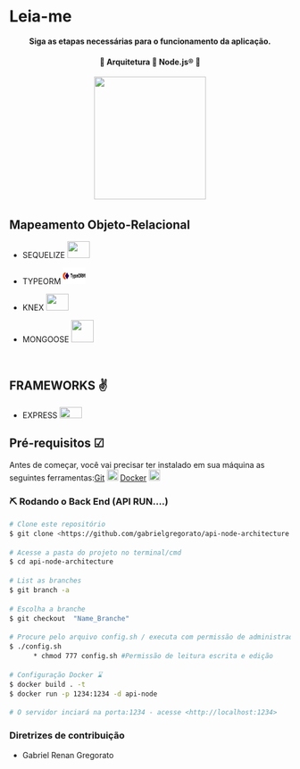 # Leia-me

<p align="center"><b> Siga as etapas necessárias para o funcionamento da aplicação.</b></p>

<h4 align="center"> 
	🚧  Arquitetura 🚀  Node.js®  🚧
</h4>

<div align="center">
<img  src="https://cdn.jsdelivr.net/gh/devicons/devicon/icons/nodejs/nodejs-original-wordmark.svg" width="200"  height="220" />
</div>

## Mapeamento Objeto-Relacional

- SEQUELIZE  <img src="https://cdn.jsdelivr.net/gh/devicons/devicon/icons/sequelize/sequelize-plain-wordmark.svg" width="40" height="30" />

- TYPEORM  <img src="https://raw.githubusercontent.com/typeorm/typeorm/master/resources/logo_big.png" width="40" height="30" />

- KNEX  <img src="https://knexjs.org/knex-logo.png" width="40" height="30" />

- MONGOOSE  <img src="https://tsed.io/mongoose.png" width="40" height="40" />

<br/>

## FRAMEWORKS ✌

- EXPRESS <img src="https://cdn.jsdelivr.net/gh/devicons/devicon/icons/express/express-original.svg"  width="40" height="20" />
  
## Pré-requisitos ☑

Antes de começar, você vai precisar ter instalado em sua máquina as seguintes ferramentas:[Git](https://git-scm.com)
<img src="https://cdn.jsdelivr.net/gh/devicons/devicon/icons/git/git-original-wordmark.svg"  width="20" height="20" />
[Docker](https://docs.docker.com/desktop/install/windows-install/) <img src="https://cdn.jsdelivr.net/gh/devicons/devicon/icons/docker/docker-original-wordmark.svg" width="20" height="20" />

### ⛏ Rodando o Back End (API RUN....)

```bash
# Clone este repositório
$ git clone <https://github.com/gabrielgregorato/api-node-architecture.git>

# Acesse a pasta do projeto no terminal/cmd
$ cd api-node-architecture

# List as branches
$ git branch -a

# Escolha a branche
$ git checkout  "Name_Branche"

# Procure pelo arquivo config.sh / executa com permissão de administrador
$ ./config.sh
      * chmod 777 config.sh #Permissão de leitura escrita e edição

# Configuração Docker ⌛
$ docker build . -t
$ docker run -p 1234:1234 -d api-node

# O servidor inciará na porta:1234 - acesse <http://localhost:1234>
```

### Diretrizes de contribuição

- Gabriel Renan Gregorato
